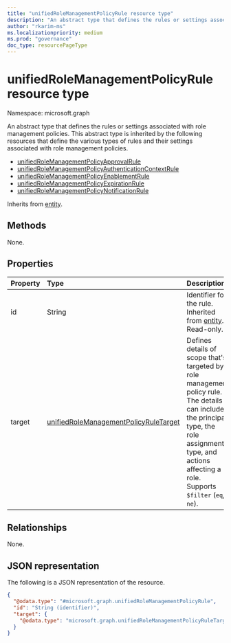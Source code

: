 ```yaml
---
title: "unifiedRoleManagementPolicyRule resource type"
description: "An abstract type that defines the rules or settings associated with role management policies."
author: "rkarim-ms"
ms.localizationpriority: medium
ms.prod: "governance"
doc_type: resourcePageType
---
```


# unifiedRoleManagementPolicyRule resource type

Namespace: microsoft.graph


An abstract type that defines the rules or settings associated with role management policies. This abstract type is inherited by the following resources that define the various types of rules and their settings associated with role management policies.
+ [unifiedRoleManagementPolicyApprovalRule](unifiedrolemanagementpolicyapprovalrule.md)
+ [unifiedRoleManagementPolicyAuthenticationContextRule](unifiedrolemanagementpolicyauthenticationcontextrule.md)
+ [unifiedRoleManagementPolicyEnablementRule](unifiedrolemanagementpolicyenablementrule.md)
+ [unifiedRoleManagementPolicyExpirationRule](unifiedrolemanagementpolicyexpirationrule.md)
+ [unifiedRoleManagementPolicyNotificationRule](unifiedrolemanagementpolicynotificationrule.md)


Inherits from [entity](../resources/entity.md).

## Methods

None.

## Properties
|Property|Type|Description|
|:---|:---|:---|
|id|String|Identifier for the rule. Inherited from [entity](../resources/entity.md). Read-only.|
|target|[unifiedRoleManagementPolicyRuleTarget](../resources/unifiedrolemanagementpolicyruletarget.md)| Defines details of scope that's targeted by role management policy rule. The details can include the principal type, the role assignment type, and actions affecting a role. Supports `$filter` (`eq`, `ne`).|

## Relationships
None.

## JSON representation
The following is a JSON representation of the resource.
<!-- {
  "blockType": "resource",
  "keyProperty": "id",
  "@odata.type": "microsoft.graph.unifiedRoleManagementPolicyRule",
  "baseType": "microsoft.graph.entity",
  "openType": false
}
-->
``` json
{
  "@odata.type": "#microsoft.graph.unifiedRoleManagementPolicyRule",
  "id": "String (identifier)",
  "target": {
    "@odata.type": "microsoft.graph.unifiedRoleManagementPolicyRuleTarget"
  }
}
```

